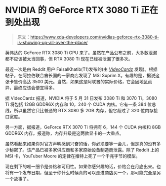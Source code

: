 # NVIDIA 的 GeForce RTX 3080 Ti 正在到处出现

> 原文：<https://www.xda-developers.com/nvidias-geforce-rtx-3080-ti-is-showing-up-all-over-the-place/>

英伟达的 GeForce RTX 3080 Ti GPU 来了。虽然在产品公布之前，大多数泄漏都不应该被太当回事，但 RTX 3080 Ti 现在已经被泄漏了很多次。

最近一次是由 Reddit 用户 FaisalKhatib(T1)发布的(由 *[VideoCardz](https://videocardz.com/newz/msi-geforce-rtx-3080-ti-suprim-x-allegedly-goes-on-sale-in-uae-for-3500-usd)* 发现)。根据帖子，在阿拉伯联合酋长国的一家商店发现了 MSI Suprim X。有趣的是，据说这张卡售价高达 3500 美元。当然，如果这是阿联酋的实际价格，它会因地区而异，最终应该会便宜得多。

据 VideoCardz 报道，NVIDIA 将于 5 月 31 日发布 3080 Ti 和 3070 Ti。3080 Ti 将包括 12GB GDDR6X 内存和 10，240 个 CUDA 内核。它有一条 384 位总线，所以虽然它只比普通的 RTX 3080 多 2GB 内存，但它超过了 320 位内存接口宽度。

另一方面，据报道，GeForce RTX 3070 Ti 将拥有 6，144 个 CUDA 内核和 8GB GDDR6X 内存。报道称，内存升级是这两款显卡的一大重点。

虽然看起来如果你对官方声明感到兴奋的话，你必须要等一会儿，但是真的没有多少秘密了。该产品已被多家供应商和多家原始设备制造商泄露。除了 Reddit 上的 MSI 卡，YouTuber Moore 的定律在推特上死了一个千兆字节的模型。

现在剩下的唯一细节是价格和可用性。如果你感兴趣的话，价格会在月底出来。也将有一个发布日期，但至于你什么时候真的可以走进商店买一个，那可能完全是另一个故事了。